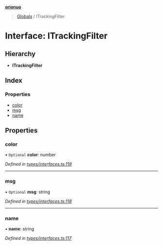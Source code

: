 **[orionuo](../README.md)**

> [Globals](../globals.md) / ITrackingFilter

# Interface: ITrackingFilter

## Hierarchy

* **ITrackingFilter**

## Index

### Properties

* [color](itrackingfilter.md#color)
* [msg](itrackingfilter.md#msg)
* [name](itrackingfilter.md#name)

## Properties

### color

• `Optional` **color**: number

*Defined in [types/interfaces.ts:119](https://github.com/msviha/orionuo/blob/5f19aed/src/types/interfaces.ts#L119)*

___

### msg

• `Optional` **msg**: string

*Defined in [types/interfaces.ts:118](https://github.com/msviha/orionuo/blob/5f19aed/src/types/interfaces.ts#L118)*

___

### name

•  **name**: string

*Defined in [types/interfaces.ts:117](https://github.com/msviha/orionuo/blob/5f19aed/src/types/interfaces.ts#L117)*
